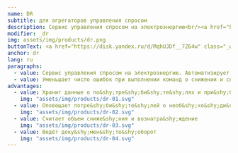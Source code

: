 ```yaml
---
name: DR
subtitle: для агрегаторов управления спросом
description: Сервис управления спросом на электроэнергию<br/><a href="https://reestr.digital.gov.ru/reestr/678224/?sphrase_id=3026011" target="_blank">Запись в реестре от 11.04.2022 №13236</a>
modifier: _dr
img: assets/img/products/dr.png
buttonText: <a href="https://disk.yandex.ru/d/MqhUJDf__7Z64w" class="_white" target="_blank">Описание</a>
anchor: dr
lang: ru
paragraphs:
  - value: Сервис управления спросом на электроэнергию. Автоматизирует взаимодействие между системным оператором, агрегатором и потребителями электроэнергии.
  - value: Уменьшает число ошибок при выполнении команд о снижении и снижает затраты на управление спросом.
advantages:
  - value: Хранит данные о по&shy;тре&shy;би&shy;те&shy;лях и при&shy;бо&shy;рах учёта
    img: "assets/img/products/dr-01.svg"
  - value: Оповещает потре&shy;би&shy;те&shy;лей о необ&shy;хо&shy;ди&shy;мости сниже&shy;ния
    img: "assets/img/products/dr-02.svg"
  - value: Считает объем сниже&shy;ния и вознагра&shy;ждение
    img: "assets/img/products/dr-03.svg"
  - value: Ведёт доку&shy;мен&shy;то&shy;оборот
    img: "assets/img/products/dr-04.svg"
---
```

